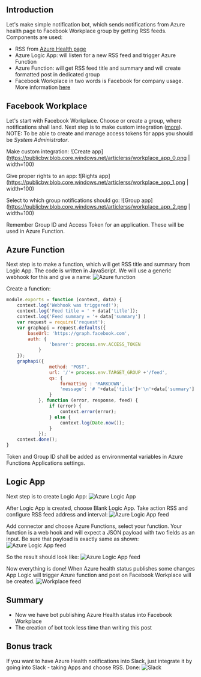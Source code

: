 

## Introduction
Let's make simple notification bot, which sends notifications from Azure health page to Facebook Workplace group by getting RSS feeds. Components are used:
* RSS from [Azure Health page](https://azure.microsoft.com/en-us/status/)
* Azure Logic App: will listen for a new RSS feed and trigger Azure Function
* Azure Function: will get RSS feed title and summary and will create formatted post in dedicated group 
* Facebook Workplace in two words is Facebook for company usage. More information [here](https://www.facebook.com/workplace)


## Facebook Workplace
Let's start with Facebook Workplace. Choose or create a group, where notifications shall land. Next step is to make custom integration ([more](https://developers.facebook.com/docs/workplace/integrations/custom-integrations/apps)). 
NOTE: To be able to create and manage access tokens for apps you should be *System Administrator*.


Make custom integration:
![Create app](https://publicbw.blob.core.windows.net/articlerss/workplace_app_0.png | width=100)

Give proper rights to an app:
![Rights app](https://publicbw.blob.core.windows.net/articlerss/workplace_app_1.png | width=100)

Select to which group notifications should go:
![Group app](https://publicbw.blob.core.windows.net/articlerss/workplace_app_2.png | width=100)

Remember Group ID and Access Token for an application. These will be used in Azure Function.


## Azure Function
Next step is to make a function, which will get RSS title and summary from Logic App. The code is written in JavaScript. We will use a generic webhook for this and give a name:
![Azure function](https://publicbw.blob.core.windows.net/articlerss/Azure_function_create.png)

Create a function:

```javascript
module.exports = function (context, data) {
    context.log('Webhook was triggered!');
    context.log('Feed title = ' + data['title']);
    context.log('Feed summary = '+ data['summary'] )
    var request = require('request');
    var graphapi = request.defaults({ 
        baseUrl: 'https://graph.facebook.com',
        auth: {
                'bearer': process.env.ACCESS_TOKEN
            }
    });
    graphapi({
                method: 'POST',
                url: '/'+ process.env.TARGET_GROUP +'/feed',
                qs: {
                    formatting : 'MARKDOWN',
                    'message': '# '+data['title']+'\n'+data['summary']
                }
            }, function (error, response, feed) {
                if (error) {
                    context.error(error);
                } else {
                    context.log(Date.now());
                }
            });
    context.done();
}
```

Token and Group ID shall be added as environmental variables in Azure Functions Applications settings.


## Logic App

Next step is to create Logic App:
![Azure Logic App](https://publicbw.blob.core.windows.net/articlerss/Create_logic_app.png)

After Logic App is created, choose Blank Logic App. Take action RSS and configure RSS feed address and interval:
![Azure Logic App feed](feed_publishing)

Add connector and choose Azure Functions, select your function. Your function is a web hook and will expect a JSON payload with two fields as an input.  Be sure that payload is exactly same as shown:
![Azure Logic App feed](https://publicbw.blob.core.windows.net/articlerss/feed_config.png)

So the result should look like:
![Azure Logic App feed](https://publicbw.blob.core.windows.net/articlerss/feed_result.png)

Now everything is done! When Azure health status publishes some changes App Logic will trigger Azure function and post on Facebook Workplace will be created.
![Workplace feed](https://publicbw.blob.core.windows.net/articlerss/workplace_result.png)


## Summary
* Now we have bot publishing Azure Health status into Facebook Workplace
* The creation of bot took less time than writing this post


## Bonus track
If you want to have Azure Health notifications into Slack, just integrate it by going into Slack - taking Apps and choose RSS.
Done:
![Slack](https://publicbw.blob.core.windows.net/articlerss/slack.png)








